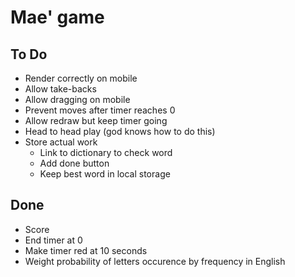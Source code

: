 # Mae' game

## To Do
- Render correctly on mobile
- Allow take-backs
- Allow dragging on mobile         
- Prevent moves after timer reaches 0
- Allow redraw but keep timer going
- Head to head play (god knows how to do this)
- Store actual work
    - Link to dictionary to check word
    - Add done button
    - Keep best word in local storage

## Done
- Score
- End timer at 0
- Make timer red at 10 seconds
- Weight probability of letters occurence by frequency in English

